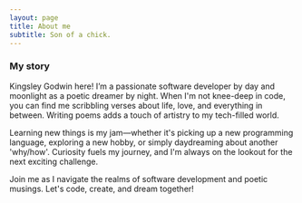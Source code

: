 ```yaml
---
layout: page
title: About me
subtitle: Son of a chick.
---
```


### My story


Kingsley Godwin here! I’m a passionate software developer by day and moonlight as a poetic dreamer by night. When I'm not knee-deep in code, you can find me scribbling verses about life, love, and everything in between. Writing poems adds a touch of artistry to my tech-filled world.

Learning new things is my jam—whether it's picking up a new programming language, exploring a new hobby, or simply daydreaming about another 'why/how'. Curiosity fuels my journey, and I'm always on the lookout for the next exciting challenge.

Join me as I navigate the realms of software development and poetic musings. Let's code, create, and dream together!